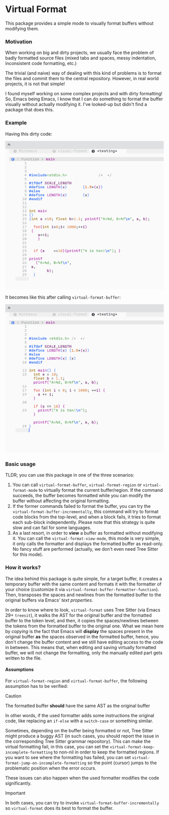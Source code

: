 Virtual Format
==

This package provides a simple mode to visually format buffers without modifying
them.


### Motivation

When working on big and dirty projects, we usually face the problem of badly
formatted source files (mixed tabs and spaces, messy indentation, inconsistent
code formatting, etc.)

The trivial (and naive) way of dealing with this kind of problems is to format
the files and commit them to the central repository. However, in real world
projects, it is not that simple!

I found myself working on some complex projects and with dirty formatting! So,
Emacs being Emacs, I know that I can do something to format the buffer visually
without actually modifying it. I've looked-up but didn't find a package that
does this.

### Example

Having this dirty code:

![Before virtually formatting the buffer](etc/before-virtual-format.png "Before virtually formatting the buffer")

It becomes like this after calling `virtual-format-buffer`:

![After virtually formatting the buffer](etc/after-virtual-format.png "After virtually formatting the buffer")

### Basic usage

TLDR; you can use this package in one of the three scenarios:

1. You can call `virtual-format-buffer`, `virtual-format-region` or
   `virtual-format-mode` to virtually format the current buffer/region. If the
   command succeeds, the buffer becomes formatted while you can modify the
   buffer without affecting the original formatting.
2. If the former commands failed to format the buffer, you can try the
   `virtual-format-buffer-incrementally`, this command will try to format code
   blocks from the top-level, and when a block fails, it tries to format each
   sub-block independently. Please note that this strategy is quite slow and can
   fail for some languages.
3. As a last resort, in order to **view** a buffer as formatted without
   modifying it. You can call the `virtual-format-view-mode`, this mode is very
   simple, it only calls the formatter and displays the formatted buffer as
   read-only. No fancy stuff are performed (actually, we don't even need Tree
   Sitter for this mode).

### How it works?

The idea behind this package is quite simple, for a target buffer, it creates a
temporary buffer with the same content and formats it with the formatter of your
choice (customize it via `virtual-format-buffer-formatter-function`). Then,
transposes the spaces and newlines from the formatted buffer to the original
buffers via Emacs' _text properties_.

In order to know where to look, `virtual-format` uses Tree Sitter (via Emacs 29+
`treesit`), it walks the AST for the original buffer and the formatted buffer to
the token level, and then, it copies the spaces/newlines between the tokens from
the formatted buffer to the original one. What we mean here by *copying* is the
fact that Emacs will **display** the spaces present in the original buffer
**as** the spaces observed in the formatted buffer, hence, you don't change the
buffer content and we still have editing access to the code in between. This
means that, when editing and saving virtually formatted buffer, we will not
change the formatting, only the manually edited part gets written to the file.

#### Assumptions

For `virtual-format-region` and `virtual-format-buffer`, the following
assumption has to be verified:

> [!CAUTION]
> The formatted buffer **should** have the same AST as the original buffer

In other words, if the used formatter adds some instructions the original code,
like replacing an `if-else` with a `switch-case` or something similar.

Sometimes, depending on the buffer being formatted or not, Tree Sitter might
produce a buggy AST (in such cases, you should report the issue in the
corresponding Tree Sitter grammar repository). This can make the virtual
formatting fail, in this case, you can set the
`virtual-format-keep-incomplete-formatting` to non-nil in order to keep the
formatted regions. If you want to see where the formatting has failed, you can
set `virtual-format-jump-on-incomplete-formatting` so the point (cursor) jumps
to the problematic position when the error occurs.

These issues can also happen when the used formatter modifies the code
significantly.

> [!IMPORTANT]
> In both cases, you can try to invoke `virtual-format-buffer-incrementally` so
> `virtual-format` does its best to format the buffer.
